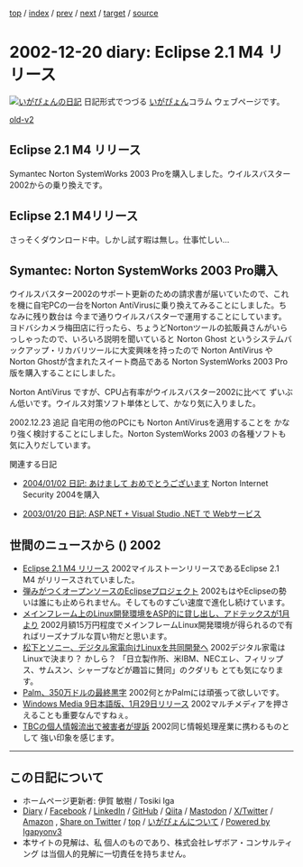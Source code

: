 [top](../index.html) 
 / [index](index.html) 
 / [prev](ig021219.html) 
 / [next](ig021225.html) 
 / [target](https://www.igapyon.jp/igapyon/diary/2002/ig021220.html) 
 / [source](https://github.com/igapyon/diary/blob/master/2002/ig021220.src.md) 

2002-12-20 diary: Eclipse 2.1 M4 リリース
=====================================================================================================
[![いがぴょんの日記](https://www.igapyon.jp/igapyon/diary/images/iga202308_64.jpg "いがぴょん")](https://www.igapyon.jp/igapyon/diary/memo/memoigapyon.html) 日記形式でつづる [いがぴょん](https://www.igapyon.jp/igapyon/diary/memo/memoigapyon.html)コラム ウェブページです。

[old-v2](ig021220-orig.html)

## Eclipse 2.1 M4 リリース

Symantec Norton SystemWorks 2003 Proを購入しました。ウイルスバスター2002からの乗り換えです。


## Eclipse 2.1 M4リリース

さっそくダウンロード中。しかし試す暇は無し。仕事忙しい…

## Symantec: Norton SystemWorks 2003 Pro購入

ウイルスバスター2002のサポート更新のための請求書が届いていたので、これを機に自宅PCの一台をNorton
AntiVirusに乗り換えてみることにしました。ちなみに残り数台は 今まで通りウイルスバスターで運用することにしています。ヨドバシカメラ梅田店に行ったら、ちょうどNortonツールの拡販員さんがいらっしゃったので、いろいろ説明を聞いていると
Norton Ghost というシステムバックアップ・リカバリツールに大変興味を持ったので
Norton AntiVirus や Norton Ghostが含まれたスイート商品である Norton SystemWorks
2003 Pro版を購入することにしました。

Norton AntiVirus ですが、CPU占有率がウイルスバスター2002に比べて ずいぶん低いです。ウイルス対策ソフト単体として、かなり気に入りました。

2002.12.23 追記 自宅用の他のPCにも Norton AntiVirusを適用することを かなり強く検討することにしました。Norton
SystemWorks 2003 の各種ソフトも気に入りだしています。

関連する日記

* [2004/01/02 日記: あけまして おめでとうございます](../2004/ig040102.html)
  Norton Internet Security 2004を購入
  
* [2003/01/20 日記: ASP.NET + Visual Studio .NET で Webサービス](../2003/ig030120.html)

## 世間のニュースから () 2002

* [Eclipse 2.1 M4 リリース](http://eclipse.org/)  2002マイルストーンリリースであるEclipse 2.1 M4 がリリースされていました。
* [弾みがつくオープンソースのEclipseプロジェクト](http://www.zdnet.co.jp/enterprise/0212/17/epn01.html)  2002もはやEclipseの勢いは誰にも止められません。そしてものすごい速度で進化し続けています。
* [メインフレーム上のLinux開発環境をASP的に貸し出し、アドテックスが1月より](http://www.zdnet.co.jp/enterprise/0212/18/epn22.html)  2002月額15万円程度でメインフレームLinux開発環境が得られるので有ればリーズナブルな買い物だと思います。
* [松下とソニー、デジタル家電向けLinuxを共同開発へ](http://www.zdnet.co.jp/news/0212/18/njbt_03.html)  2002デジタル家電はLinuxで決まり？ かしら？ 「日立製作所、米IBM、NECエレ、フィリップス、サムスン、シャープなどが趣旨に賛同」のクダリも とても気になります。
* [Palm、350万ドルの最終黒字](http://www.zdnet.co.jp/news/0212/19/nebt_07.html)  2002何とかPalmには頑張って欲しいです。
* [Windows Media 9日本語版、1月29日リリース](http://www.zdnet.co.jp/news/0212/19/njbt_01.html)  2002マルチメディアを押さえることも重要なんですねぇ。
* [TBCの個人情報流出で被害者が提訴](http://www.zdnet.co.jp/news/0212/19/njbt_05.html)  2002同じ情報処理産業に携わるものとして 強い印象を感じます。


----------------------------------------------------------------------------------------------------

## この日記について

* ホームページ更新者: 伊賀 敏樹 / Tosiki Iga
* [Diary](https://www.igapyon.jp/igapyon/diary/) / [Facebook](https://www.facebook.com/igapyon) / [LinkedIn](https://www.linkedin.com/in/toshikiiga) / [GitHub](https://github.com/igapyon) / [Qiita](https://qiita.com/igapyon) / [Mastodon](https://social.vivaldi.net/@igapyon) / [X/Twitter](https://twitter.com/ToshikiIga) / [Amazon](https://www.amazon.co.jp/%E4%BC%8A%E8%B3%80-%E6%95%8F%E6%A8%B9/e/B004LTQWCQ) ,
[Share on Twitter](https://twitter.com/intent/tweet?hashtags=igapyon%2Cdiary%2C%E3%81%84%E3%81%8C%E3%81%B4%E3%82%87%E3%82%93&text=Eclipse+2.1+M4+%E3%83%AA%E3%83%AA%E3%83%BC%E3%82%B9&url=https%3A%2F%2Fwww.igapyon.jp%2Figapyon%2Fdiary%2F2002%2Fig021220.html) / [top](../index.html) / [いがぴょんについて](https://www.igapyon.jp/igapyon/diary/memo/memoigapyon.html) / [Powered by Igapyonv3](https://github.com/igapyon/igapyonv3)
* 本サイトの見解は、私 個人のものであり、株式会社レザボア・コンサルティング は当個人的見解に一切責任を持ちません。 
